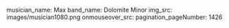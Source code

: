 musician_name: Max
band_name: Dolomite Minor
img_src: images/musician1080.png
onmouseover_src: 
pagination_pageNumber: 1426